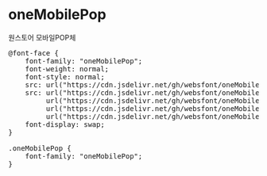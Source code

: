 # oneMobilePop
원스토어 모바일POP체

<pre>
@font-face {
    font-family: "oneMobilePop";
    font-weight: normal;
    font-style: normal;
    src: url("https://cdn.jsdelivr.net/gh/websfont/oneMobilePop/oneMobilePop.eot");
    src: url("https://cdn.jsdelivr.net/gh/websfont/oneMobilePop/oneMobilePop.eot?#iefix") format("embedded-opentype"),
         url("https://cdn.jsdelivr.net/gh/websfont/oneMobilePop/oneMobilePop.woff2") format("woff2"),
         url("https://cdn.jsdelivr.net/gh/websfont/oneMobilePop/oneMobilePop.woff") format("woff"),
         url("https://cdn.jsdelivr.net/gh/websfont/oneMobilePop/oneMobilePop.ttf") format("truetype");
    font-display: swap;
} 

.oneMobilePop {
    font-family: "oneMobilePop";
}
</pre>
